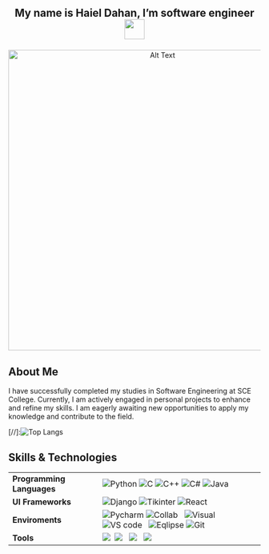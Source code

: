 
##  <p align = "center"> My name is Haiel Dahan, I’m software engineer <img src="https://raw.githubusercontent.com/aemmadi/aemmadi/master/wave.gif" width="40px"> </p>

<div align="center">
  <img src="https://repository-images.githubusercontent.com/462900780/0a10af70-6cbf-46df-9071-0ff586a3b1d6" alt="Alt Text" width="600" />
</div>


## About Me

I have successfully completed my studies in Software Engineering at SCE College. Currently, I am actively engaged in personal projects to enhance and refine my skills. I am eagerly awaiting new opportunities to apply my knowledge and contribute to the field.

[//]:![Top Langs](https://github-readme-stats.vercel.app/api/top-langs/?username=HaielDahan&layout=donut)
## Skills & Technologies
| | |
|---|---|
| **Programming Languages**	|   ![Python](https://img.shields.io/badge/Python-3776AB?&logo=python&logoColor=white)&nbsp;![C](https://img.shields.io/badge/C-00599C?logo=c&logoColor=white)&nbsp;![C++](https://img.shields.io/badge/C%2B%2B-00599C?logo=c%2B%2B&logoColor=white)&nbsp;![C#](https://img.shields.io/badge/C%23-239120?&logo=c-sharp&logoColor=white)&nbsp;![Java](https://img.shields.io/badge/Java-ED8B00?logo=java&logoColor=white)&nbsp;|
| **UI Frameworks**	| ![Django](https://img.shields.io/badge/Django-092E20?logo=django&logoColor=white)&nbsp;![Tikinter](https://img.shields.io/badge/-Tkinter-black?logo=Python&style=flat-square)&nbsp;![React](https://img.shields.io/badge/-React-61DAFB?logo=react&logoColor=white&style=flat-square)
| **Enviroments** | ![Pycharm](https://img.shields.io/badge/-PyCharm-black?logo=pycharm&style=flat-square)&nbsp;![Collab](https://img.shields.io/badge/-Collab-black?logo=googlecolab&style=flat-square)  &nbsp; ![Visual](https://img.shields.io/badge/Visual_Studio-5C2D91?logo=visual%20studio&logoColor=white)&nbsp; ![VS code](https://img.shields.io/badge/VS_Code-0078D4?&logo=visual%20studio%20code&logoColor=white)  &nbsp; ![Eqlipse](https://img.shields.io/badge/Eclipse-2C2255?&logo=eclipse&logoColor=white)&nbsp;![Git](https://img.shields.io/badge/GitHub-100000?=&logo=github&logoColor=white)&nbsp; |
| **Tools**	|![](https://img.shields.io/badge/GIT-E44C30?&logo=git&logoColor=white)&nbsp; ![](https://img.shields.io/badge/Jenkins-D24939?&logo=Jenkins&logoColor=white)  &nbsp; ![](https://img.shields.io/badge/Jira-0052CC?&logo=Jira&logoColor=white)  &nbsp; ![](https://img.shields.io/badge/Heroku-430098?&logo=heroku&logoColor=white)  &nbsp;|



